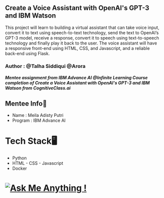 ## Create a Voice Assistant with OpenAI's GPT-3 and IBM Watson
This project will learn to building a virtual assistant that can take voice input, convert it to text using speech-to-text technology, send the text to OpenAI’s GPT-3 model, receive a response, convert it to speech using text-to-speech technology and finally play it back to the user. The voice assistant will have a responsive front-end using HTML, CSS, and Javascript, and a reliable back-end using Flask.

### Author : @Talha Siddiqui @Arora

#####  Mentee assignment from IBM Advance AI @Infinite Learning Course completion of Create a Voice Assistant with OpenAI's GPT-3 and IBM Watson from CognitiveClass.ai


## Mentee Info👧
- Name : Meila Adisty Putri
- Program : IBM Advance AI

# Tech Stack🖥
- Python
- HTML - CSS - Javascript
- Docker

# [![Ask Me Anything !](https://img.shields.io/badge/Ask%20me-anything-1abc9c.svg)](https://GitHub.com/Naereen/ama)

